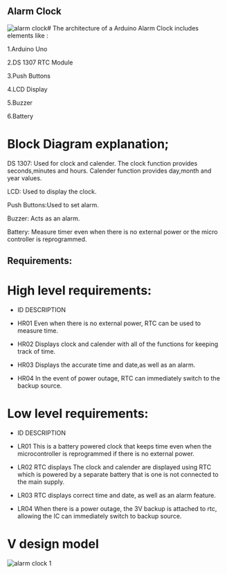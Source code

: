 ## Alarm Clock

![alarm clock](https://user-images.githubusercontent.com/46986941/154856041-2beabaed-e09e-44d3-b791-180decfb88a3.png)# The architecture of a  Arduino Alarm Clock includes elements like :

1.Arduino Uno

2.DS 1307 RTC Module

3.Push Buttons

4.LCD Display

5.Buzzer

6.Battery

# Block Diagram explanation;

DS 1307: Used for clock and calender. The clock function provides seconds,minutes and hours. Calender function provides day,month and year values.

LCD: Used to display the clock.

Push Buttons:Used to set alarm.

Buzzer: Acts as an alarm.

Battery: Measure timer even when there is no external power or the micro controller is reprogrammed. 

## Requirements:

# High level requirements:

 * ID                                                                DESCRIPTION

* HR01                                  Even when there is no external power, RTC can be used to measure time.
  
* HR02                                  Displays clock and calender with all of the functions for  keeping track of time.

* HR03                                  Displays the accurate time and date,as well as  an alarm.

* HR04                                  In the event of power outage, RTC can immediately switch to the backup source. 



# Low level requirements:


* ID                                                              DESCRIPTION

* LR01                                This is a battery powered clock that keeps  time even when the microcontroller is reprogrammed if there is no external power. 

* LR02                                RTC displays The clock and calender  are displayed using RTC which is powered by  a separate battery that is  one  is not connected to the                                       main supply.

* LR03                                RTC displays correct time and date, as well as an alarm feature.

* LR04                                When there is a power outage, the 3V backup is attached to rtc, allowing the IC can immediately switch to backup source. 

#  V design model
 
 ![alarm clock 1](https://user-images.githubusercontent.com/46986941/154856036-f6ebdf18-72e4-4ea0-a56a-3bab050aafc3.png)




  
